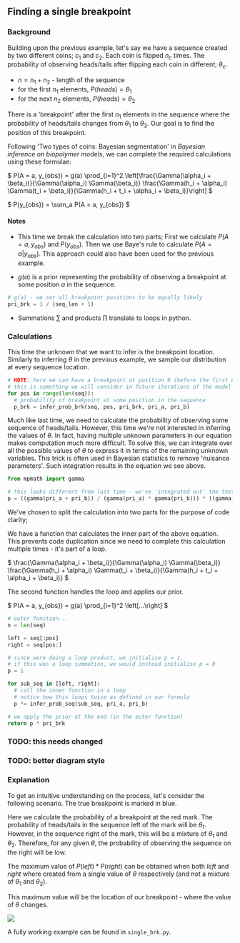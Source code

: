 ## Finding a single breakpoint

### Background

Building upon the previous example, let's say we have a sequence created by two different coins; $c_1$ and $c_2$. Each coin is flipped $n_c$ times. The probability of observing heads/tails after flipping each coin in different; $\theta_c$.

- $n = n_1 + n_2$ - length of the sequence
- for the first $n_1$ elements, $P(heads) = \theta_1$
- for the next $n_2$ elements, $P(heads) = \theta_2$

There is a 'breakpoint' after the first $n_1$ elements in the sequence where the probability of heads/tails changes from $\theta_1$ to $\theta_2$. Our goal is to find the position of this breakpoint.

Following 'Two types of coins: Bayesian segmentation' in *Bayesian inference on biopolymer models*, we can complete the required calculations using these formulae:

$
P(A = a, y_{obs}) = g(a) \prod_{i=1}^2 \left[\frac{\Gamma(\alpha_i + \beta_i)}{\Gamma(\alpha_i) \Gamma(\beta_i)} \frac{\Gamma(h_i + \alpha_i) \Gamma(t_i + \beta_i)}{\Gamma(h_i + t_i + \alpha_i + \beta_i)}\right]
$

$
P(y_{obs}) = \sum_a P(A = a, y_{obs})
$

#### Notes

- This time we break the calculation into two parts; First we calculate $P(A = a, y_{obs})$ and $P(y_{obs})$. Then we use Baye's rule to calculate $P(A = a | y_{obs})$. This approach could also have been used for the previous example.

- $g(a)$ is a prior representing the probability of observing a breakpoint at some position $a$ in the sequence.

```py
# g(a) - we set all breakpoint positions to be equally likely
pri_brk = 1 / (seq_len + 1)
```

- Summations $\sum$ and products $\prod$ translate to loops in python.

### Calculations

This time the unknown that we want to infer is the breakpoint location. Similarly to inferring $\theta$ in the previous example, we sample our distribution at every sequence location.

```py
# NOTE: here we can have a breakpoint at position 0 (before the first element)
# this is something we will consider in future iterations of the model
for pos in range(len(seq)):
  # probability of breakpoint at some position in the sequence
  p_brk = infer_prob_brk(seq, pos, pri_brk, pri_a, pri_b)
```

Much like last time, we need to calculate the probability of observing some sequence of heads/tails. However, this time we're not interested in inferring the values of $\theta$. In fact, having multiple unknown parameters in our equation makes computation much more difficult. To solve this, we can integrate over all the possible values of $\theta$ to express it in terms of the remaining unknown variables. This trick is often used in Bayesian statistics to remove 'nuisance parameters'. Such integration results in the equation we see above.

```py
from mpmath import gamma

# this looks different from last time - we've 'integrated out' the theta parameters
p = ((gamma(pri_a + pri_b)) / (gamma(pri_a) * gamma(pri_b))) * ((gamma(heads + pri_a) * gamma(tails + pri_b)) / (gamma(n + pri_a + pri_b)))
```

We've chosen to split the calculation into two parts for the purpose of code clarity;

We have a function that calculates the inner part of the above equation. This prevents code duplication since we need to complete this calculation multiple times - it's part of a loop.

$
\frac{\Gamma(\alpha_i + \beta_i)}{\Gamma(\alpha_i) \Gamma(\beta_i)} \frac{\Gamma(h_i + \alpha_i) \Gamma(t_i + \beta_i)}{\Gamma(h_i + t_i + \alpha_i + \beta_i)}
$

The second function handles the loop and applies our prior.

$
P(A = a, y_{obs}) = g(a) \prod_{i=1}^2 \left[...\right]
$

```py
# outer function...
n = len(seq)

left = seq[:pos]
right = seq[pos:]

# since were doing a loop product, we initialise p = 1,
# if this was a loop summation, we would instead initialise p = 0
p = 1

for sub_seq in [left, right]:
  # call the inner function in a loop
  # notice how this loops twice as defined in our formula
  p *= infer_prob_seq(sub_seq, pri_a, pri_b)

# we apply the prior at the end (in the outer function)
return p * pri_brk
```

### TODO: this needs changed
### TODO: better diagram style

### Explanation

To get an intuitive understanding on the process, let's consider the following scenario. The true breakpoint is marked in blue.

Here we calculate the probability of a breakpoint at the red mark. The probability of heads/tails in the sequence left of the mark will be $\theta_1$. However, in the sequence right of the mark, this will be a mixture of $\theta_1$ and $\theta_2$. Therefore, for any given $\theta$, the probability of observing the sequence on the right will be low.

The maximum value of $P(left) * P(right)$ can be obtained when both $left$ and $right$ where created from a single value of $\theta$ respectively (and not a mixture of $\theta_1$ and $\theta_2$).

This maximum value will be the location of our breakpoint - where the value of $\theta$ changes.

![](https://cdn.discordapp.com/attachments/209040403918356481/975808219932934144/unknown.png)

A fully working example can be found in `single_brk.py`.
